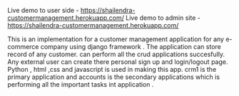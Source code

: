 Live demo to user side - https://shailendra-customermanagement.herokuapp.com/
Live demo to admin site - https://shailendra-customermanagement.herokuapp.com/ 

This is an implementation for a customer management application for any e-commerce company using django framework .
The application can store record of any customer. can perform all the crud applications succesfully.
Any external user can create there personal sign up and login/logout page. 
Python , html ,css and javascript is used in making this app.
crm1 is the primary application and accounts is the secondary applications which is performing all the 
important tasks int application .
